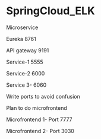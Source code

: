 # SpringCloud_ELK

Microservice 

Eureka 8761

API gateway 9191

Service-1 5555

Service-2 6000

Service 3- 6060


Write ports to avoid confusion

Plan to do microfrontend

Microfrontend 1- Port 7777

Microfrontend 2- Port 3030
